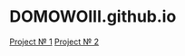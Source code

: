# DOMOWOIII.github.io
<a href="https://domowoiii.github.io/1.%20First%20page/#">Project № 1</a>
<a href="https://domowoiii.github.io/2.%20Mongo/">Project № 2</a>

